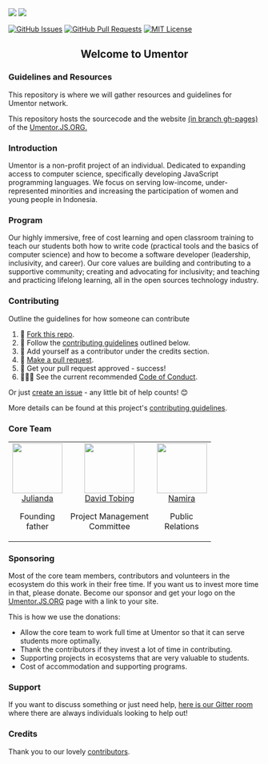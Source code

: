 <img src="https://firebasestorage.googleapis.com/v0/b/ship-core.appspot.com/o/umentor-website-material%2Fumentor-snow.svg?alt=media&token=2e937e54-91ce-4264-83ea-969b8be7270b">

<a href="https://gitter.im/umentorjs/community">
<img src="https://badges.gitter.im/umentorjs/umentorjs.svg">
</a>

[![GitHub Issues](https://img.shields.io/github/issues/umentor/umentor.svg?style=flat-square)](https://github.com/umentor/umentor/issues) [![GitHub Pull Requests](https://img.shields.io/github/issues-pr/umentor/umentor.svg?style=flat-square)](https://github.com/umentor/umentor/pulls) [![MIT License](https://img.shields.io/github/license/umentor/umentor.svg?style=flat-square)](http://badges.mit-license.org)

<h2 align="center">Welcome to Umentor</h2>

<h3 align="left">Guidelines and Resources</h3>

This repository is where we will gather resources and guidelines for Umentor network.

This repository hosts the sourcecode and the website [(in branch gh-pages)](https://github.com/umentor/umentor/tree/gh-pages) of the <a href="https://umentor.js.org">Umentor.JS.ORG.</a>

<h3 align="left">Introduction</h3>

Umentor is a non-profit project of an individual. Dedicated to expanding access to computer science, specifically developing JavaScript programming languages. We focus on serving low-income, under-represented minorities and increasing the participation of women and young people in Indonesia.

<h3 align="left">Program</h3>

Our highly immersive, free of cost learning and open classroom training to teach our students both how to write code (practical tools and the basics of computer science) and how to become a software developer (leadership, inclusivity, and career). Our core values ​​are building and contributing to a supportive community; creating and advocating for inclusivity; and teaching and practicing lifelong learning, all in the open sources technology industry.

<h3 align="left">Contributing</h3>

Outline the guidelines for how someone can contribute

1. 🍴 [Fork this repo](https://github.com/umentor/umentor#fork-destination-box).
2. 🔨 Follow the [contributing guidelines](.github/CONTRIBUTING.md) outlined below.
3. 👥 Add yourself as a contributor under the credits section.
4. 🔧 [Make a pull request](https://github.com/umentor/umentor/compare).
5. 🎉 Get your pull request approved - success!
6. 👨🏻‍💻 See the current recommended [Code of Conduct](https://github.com/umentor/umentor/blob/master/CODE_OF_CONDUCT.md).

Or just [create an issue](https://github.com/umentor/umentor/issues) - any little bit of help counts! 😊

More details can be found at this project's [contributing guidelines](.github/CONTRIBUTING.md).

<h3 align="left">Core Team</h3>
    <table>
    <tbody>
    <tr>
      <td align="center" valign="top">
        <img width="100" height="100" src="https://github.com/andae.png?s=100">
        <br>
        <a href="https://github.com/andae">Julianda</a>
        <p>Founding <br> father</p>
      </td>
      <td align="center" valign="top">
        <img width="100" height="100" src="https://github.com/fvdavid.png?s=100">
        <br>
        <a href="https://github.com/fvdavid">David Tobing</a>
        <p>Project Management <br> Committee</p>  
      </td>
      <td align="center" valign="top">
        <img width="100" height="100" src="https://github.com/inamira.png?s=100">
        <br>
        <a href="https://github.com/inamira">Namira</a>
        <p>Public <br> Relations</p>
      </td>
     </tr>
    </tbody>
    </table>

<h3 align="left">Sponsoring</h3>

Most of the core team members, contributors and volunteers in the ecosystem do this work in their free time. If you want us to invest more time in that, please donate. Become our sponsor and get your logo on the <a href="https://umentor.js.org">Umentor.JS.ORG</a> page with a link to your site.

This is how we use the donations:

- Allow the core team to work full time at Umentor so that it can serve students more optimally.
- Thank the contributors if they invest a lot of time in contributing.
- Supporting projects in ecosystems that are very valuable to students.
- Cost of accommodation and supporting programs.

<h3 align="left">Support</h3>

If you want to discuss something or just need help, [here is our Gitter room](https://gitter.im/umentorjs/community) where there are always individuals looking to help out!

<h3 align="left">Credits</h3>

Thank you to our lovely [contributors](https://github.com/umentor/umentor/graphs/contributors).


